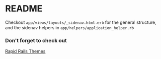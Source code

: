 # README

Checkout `app/views/layouts/_sidenav.html.erb` for the general structure, and the sidenav helpers in `app/helpers/application_helper.rb`

### Don't forget to check out

[Rapid Rails Themes](https://rapidrailsthemes.com)
